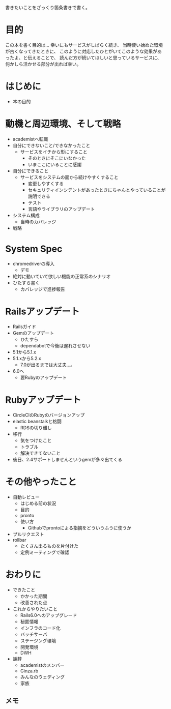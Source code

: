 書きたいことをざっくり箇条書きで書く。

# 目的
この本を書く目的は…
幸いにもサービスがしばらく続き、
当時使い始めた環境が古くなってきたときに、
このように対応したひとがいてこのような効果があったよ、と伝えることで、
読んだ方が続いてほしいと思っているサービスに、何かしら活かせる部分が出れば幸い。

# はじめに
- 本の目的

# 動機と周辺環境、そして戦略
- academistへ転職
- 自分にできないこと/できなかったこと
  - サービスをイチから形にすること
    - そのときにそこにいなかった
    - いまここにいることに感謝
- 自分にできること
  - サービスをシステムの面から続けやすくすること
    - 変更しやすくする
    - セキュリティインシデントがあったときにちゃんとやっていることが説明できる
    - テスト
    - 言語やライブラリのアップデート
- システム構成
  - 当時のカバレッジ
- 戦略

# System Spec
- chromedriverの導入
  - デモ
- 絶対に動いていて欲しい機能の正常系のシナリオ
- ひたすら書く
  - カバレッジで進捗報告

# Railsアップデート
- Railsガイド
- Gemのアップデート
  - ひたすら
  - dependabotで今後は遅れさせない
- 5.1から5.1.x
- 5.1.xから5.2.x
  - 7.0が出るまでは大丈夫…。
- 6.0へ
  - 要Rubyのアップデート

# Rubyアップデート
- CircleCIのRubyのバージョンアップ
- elastic beanstalkと格闘
  - RDSの切り離し
- 移行
  - 気をつけたこと
  - トラブル
  - 解決できてないこと
- 後日、2.4サポートしませんというgemが多々出てくる

# その他やったこと
- 自動レビュー
  - はじめる前の状況
  - 目的
  - pronto
  - 使い方
    - Githubでprontoによる指摘をどういうふうに使うか
- プルリクエスト
- rollbar
  - たくさん出るものを片付けた
  - 定例ミーティングで確認

# おわりに
- できたこと
  - かかった期間
  - 改善された点
- これからやりたいこと
  - Rails6.0へのアップグレード
  - 秘匿情報
  - インフラのコード化
  - バッチサーバ
  - ステージング環境
  - 開発環境
  - DWH
- 謝辞
  - academistのメンバー
  - Ginza.rb
  - みんなのウェディング
  - 家族

## メモ

